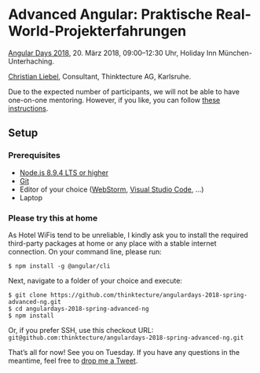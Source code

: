 # Advanced Angular: Praktische Real-World-Projekterfahrungen

[Angular Days 2018](https://angular-days.de/session/advanced-angular-praktische-real-world-projekterfahrungen/), 20. März 2018, 09:00–12:30 Uhr, Holiday Inn München-Unterhaching.

[Christian Liebel](https://twitter.com/chris_liebel), Consultant, Thinktecture AG, Karlsruhe.

Due to the expected number of participants, we will not be able to have one-on-one mentoring. However, if you like, you can follow [these instructions](https://liebel.io/ng-ws).

## Setup

### Prerequisites

- [Node.js 8.9.4 LTS or higher](https://nodejs.org/en/)
- [Git](https://git-scm.com/)
- Editor of your choice ([WebStorm](https://www.jetbrains.com/webstorm/), [Visual Studio Code](https://code.visualstudio.com/), …)
- Laptop

### Please try this at home

As Hotel WiFis tend to be unreliable, I kindly ask you to install the required third-party packages at home or any place with a stable internet connection. On your command line, please run:

```
$ npm install -g @angular/cli
```

Next, navigate to a folder of your choice and execute:

```
$ git clone https://github.com/thinktecture/angulardays-2018-spring-advanced-ng.git
$ cd angulardays-2018-spring-advanced-ng
$ npm install
```

Or, if you prefer SSH, use this checkout URL: `git@github.com:thinktecture/angulardays-2018-spring-advanced-ng.git`

That’s all for now! See you on Tuesday. If you have any questions in the meantime, feel free to [drop me a Tweet](https://twitter.com/christianliebel).